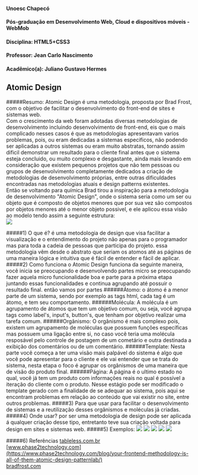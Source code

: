 #### Unoesc Chapecó
#### Pós-graduação em Desenvolvimento Web, Cloud e dispositivos móveis - WebMob
#### Disciplina: HTML5+CSS3
#### Professor: Jean Carlo Nascimento
#### Acadêmico(a): Juliano Gustavo Hermes
## Atomic Design
#####Resumo:
Atomic Design é uma metodologia, proposta por Brad Frost, com o objetivo de facilitar o desenvolvimento do front-end de sites e sistemas web.</br>
Com o crescimento da web foram adotadas diversas metodologias de desenvolvimento incluindo desenvolvimento de front-end, eis que o mais complicado nesses
casos é que as metodologias apresentavam varios problemas, pois, ou eram dedicadas a sistemas especificos, não podendo ser aplicadas a outros sistemas
ou eram muito abstratas, tornando assim dificil demonstrar um resultado para o cliente final antes que o sistema esteja concluido, ou muito complexo
e desgastante, ainda mais levando em consideração que existem pequenos projetos que não tem pessoas ou grupos de desenvolvimento completamente dedicados
a criação de metodologias de desenvolvimento próprias, entre outras dificuldades encontradas nas metodologias atuais e design patterns existentes. </br>
Então se voltando para química Brad tirou a inspiração para a metodologia de desenvolvimento "Atomic Design", onde o sistema seria como um ser ou objeto
que é composto de objetos menores que por sua vez são compostos por objetos menores até o menor objeto possivel, e ele aplicou essa visão ao modelo
tendo assim a seguinte estrutura:</br>
<img src="http://bradfrost.com/wp-content/uploads/2013/06/atomic-design.png">

#####1) O que é?
é uma metodologia de design que visa facilitar a visualização e o entendimento do projeto não apenas para o programador mas para toda a cadeia de
pessoas que participa do projeto. essa metodologia vêm desde o abstrato que seriam os atomos até as páginas de uma maneira lógica e intuitiva que
é fácil de entender e fácil de aplicar.
#####2) Como funciona
o Atomic Design funciona da seguinte maneira, você inicia se preocupando e desenvolvendo partes micro se preocupando fazer aquela micro funcionalidade
boa e parte para a próxima etapa juntando essas funcionalidades e continua agrupando até possuir o resultado final.
então vamos por partes
######Átomo:
o átomo é a menor parte de um sistema, sendo por exemplo as tags html, cada tag é um átomo, e tem seu comportamento. 
######Molécula:
A molécula é um agrupamento de átomos que tem um objetivo comum, ou seja, você agrupa tags como label's, input's, button's, que tenham por objetivo
realizar uma tarefa comum.
######Orgânismo:
O orgânismo é mais complexo pois, existem um agrupamento de moléculas que possuem funções específicas mas possuem uma ligação entre si, no caso você
teria uma molécula resposável pelo controle de postagem de um cometário e outra destinada a exibição dos comentários ou de um comentário.
######Template:
Nesta parte você começa a ter uma visão mais palpável do sistema é algo que você pode apresentar para o cliente e ele vai entender que se trata
do sistema, nesta etapa o foco é agrupar os orgânismos de uma maneira que de visão do produto final.
######Página:
A página é o ultimo estado no qual, você já tem um produto com informações reais no qual é possível a iteração do cliente com o produto. Nesse
estágio pode ser modificado o template gerado com a finalidade de se adequar ao sistema, pois aqui se encontram problemas em relação ao conteúdo 
que vai existir no site, entre outros problemas.
#####3) Para que usar
para facilitar o desenvolvimento de sistemas e a reutilização desses orgânismos e moléculas já criadas.
#####4) Onde usar?
por ser uma metodologia de design pode ser aplicada á qualquer criação desse tipo, entretanto teve sua criação voltada para design em sites e sistemas web.
#####5) Exemplos:
<img src="http://bradfrost.com/wp-content/uploads/2013/06/atoms.jpg">
<img src="http://bradfrost.com/wp-content/uploads/2013/06/molecule.jpg">
<img src="http://bradfrost.com/wp-content/uploads/2013/06/organism2.jpg">
<img src="http://bradfrost.com/wp-content/uploads/2013/06/template1.jpg">
<img src="http://bradfrost.com/wp-content/uploads/2013/06/page1.jpg">

#####6) Referências
[tableless.com.br](http://tableless.com.br/o-que-e-design-atomic/)</br>
[www.phase2technology.com](https://www.phase2technology.com/blog/your-frontend-methodology-is-all-of-them-atomic-design-patternlab/)</br>
[bradfrost.com](http://bradfrost.com/blog/post/atomic-web-design/)
